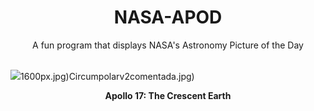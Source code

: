 <div align="center">
  <h1>
    NASA-APOD
  </h1>
</div>
  
<div align="center">
  A fun program that displays NASA's Astronomy Picture of the Day
</div>

<br>

![](https://apod.nasa.gov/apod/image/2305/AS17-152-23420_Ord.jpg)1600px.jpg)Circumpolarv2comentada.jpg)

<p align = "center">
  <b>Apollo 17: The Crescent Earth</b>
</p>
